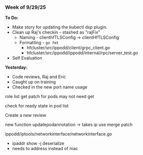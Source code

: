 ### Week of 9/29/25

**To Do:**
- Make story for updating the kubectl dsp plugin.
- Clean up Raj's checkin - stashed as "rajFix"
	- Naming - clienthfTLSConfig -> clientHfTLSConfig
	- Formatting - `go fmt`
		- hfcluster/src/ippodd/client/grpc_client.go
		- hfcluster/src/ippodd/ippodd/internal/rpc/server_test.go
- Self Evaluation

**Yesterday:**
- Code reviews, Raj and Eric
- Caught up on training
- Checked in the new port name usage


role 
list get patch for pods 
may not need get

check for ready state in pod list

Create a new review 

new function updatepodannotation -> takes ip
use merge patch

ippodd/iptools/networkinterface/networkinterface.go 
- ipaddr show -j deserialize
- needs to address instead of mac